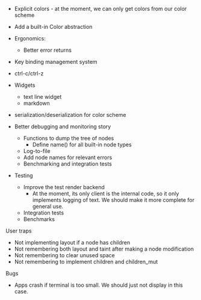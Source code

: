 
- Explicit colors - at the moment, we can only get colors from our color scheme
- Add a built-in Color abstraction

- Ergonomics:
  - Better error returns
- Key binding management system
- ctrl-c/ctrl-z
- Widgets
  - text line widget
  - markdown
- serialization/deserialization for color scheme
- Better debugging and monitoring story
  - Functions to dump the tree of nodes
    - Define name() for all built-in node types
  - Log-to-file
  - Add node names for relevant errors
  - Benchmarking and integration tests
- Testing
  - Improve the test render backend
    - At the moment, its only client is the internal code, so it only implements
      logging of text. We should make it more complete for general use.
  - Integration tests
  - Benchmarks


User traps
  - Not implementing layout if a node has children
  - Not remembering both layout and taint after making a node modification
  - Not remembering to clear unused space
  - Not remembering to implement children and children_mut

Bugs
  - Apps crash if terminal is too small. We should just not display in this case.